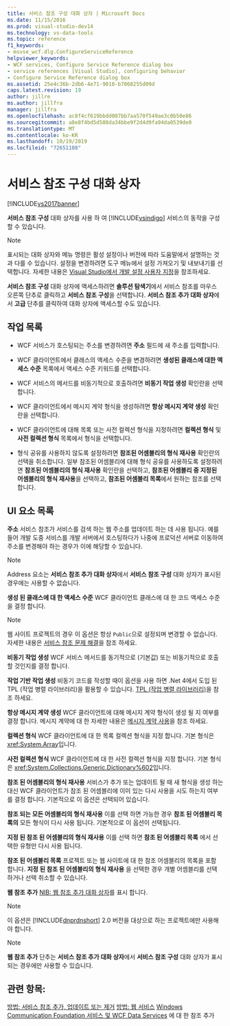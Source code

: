 ```yaml
---
title: 서비스 참조 구성 대화 상자 | Microsoft Docs
ms.date: 11/15/2016
ms.prod: visual-studio-dev14
ms.technology: vs-data-tools
ms.topic: reference
f1_keywords:
- msvse_wcf.dlg.ConfigureServiceReference
helpviewer_keywords:
- WCF services, Configure Service Reference dialog box
- service references [Visual Studio], configuring behavior
- Configure Service Reference dialog box
ms.assetid: 25e4c36b-2db6-4e71-9010-b7068255d09d
caps.latest.revision: 19
author: jillre
ms.author: jillfra
manager: jillfra
ms.openlocfilehash: ac8f4cf619bbdd007bb7aa570f549ae3c0b50e86
ms.sourcegitcommit: a8e8f4bd5d508da34bbe9f2d4d9fa94da0539de0
ms.translationtype: MT
ms.contentlocale: ko-KR
ms.lasthandoff: 10/19/2019
ms.locfileid: "72651108"
---
```

# <a name="configure-service-reference-dialog-box"></a>서비스 참조 구성 대화 상자
[!INCLUDE[vs2017banner](../includes/vs2017banner.md)]

**서비스 참조 구성** 대화 상자를 사용 하 여 [!INCLUDE[vsindigo](../includes/vsindigo-md.md)] 서비스의 동작을 구성할 수 있습니다.

> [!NOTE]
> 표시되는 대화 상자와 메뉴 명령은 활성 설정이나 버전에 따라 도움말에서 설명하는 것과 다를 수 있습니다. 설정을 변경하려면 도구 메뉴에서 설정 가져오기 및 내보내기를 선택합니다. 자세한 내용은 [Visual Studio에서 개발 설정 사용자 지정](https://msdn.microsoft.com/22c4debb-4e31-47a8-8f19-16f328d7dcd3)을 참조하세요.

 **서비스 참조 구성** 대화 상자에 액세스하려면 **솔루션 탐색기**에서 서비스 참조를 마우스 오른쪽 단추로 클릭하고 **서비스 참조 구성**을 선택합니다. **서비스 참조 추가 대화 상자**에서 **고급** 단추를 클릭하여 대화 상자에 액세스할 수도 있습니다.

## <a name="task-list"></a>작업 목록

- WCF 서비스가 호스팅되는 주소를 변경하려면 **주소** 필드에 새 주소를 입력합니다.

- WCF 클라이언트에서 클래스의 액세스 수준을 변경하려면 **생성된 클래스에 대한 액세스 수준** 목록에서 액세스 수준 키워드를 선택합니다.

- WCF 서비스의 메서드를 비동기적으로 호출하려면 **비동기 작업 생성** 확인란을 선택합니다.

- WCF 클라이언트에서 메시지 계약 형식을 생성하려면 **항상 메시지 계약 생성** 확인란을 선택합니다.

- WCF 클라이언트에 대해 목록 또는 사전 컬렉션 형식을 지정하려면 **컬렉션 형식** 및 **사전 컬렉션 형식** 목록에서 형식을 선택합니다.

- 형식 공유를 사용하지 않도록 설정하려면 **참조된 어셈블리의 형식 재사용** 확인란의 선택을 취소합니다. 일부 참조된 어셈블리에 대해 형식 공유를 사용하도록 설정하려면 **참조된 어셈블리의 형식 재사용** 확인란을 선택하고, **참조된 어셈블리 중 지정된 어셈블리의 형식 재사용**을 선택하고, **참조된 어셈블리 목록**에서 원하는 참조를 선택합니다.

## <a name="uielement-list"></a>UI 요소 목록
 **주소** 서비스 참조가 서비스를 검색 하는 웹 주소를 업데이트 하는 데 사용 됩니다. 예를 들어 개발 도중 서비스를 개발 서버에서 호스팅하다가 나중에 프로덕션 서버로 이동하여 주소를 변경해야 하는 경우가 이에 해당할 수 있습니다.

> [!NOTE]
> Address 요소는 **서비스 참조 추가 대화 상자**에서 **서비스 참조 구성** 대화 상자가 표시된 경우에는 사용할 수 없습니다.

 **생성 된 클래스에 대 한 액세스 수준** WCF 클라이언트 클래스에 대 한 코드 액세스 수준을 결정 합니다.

> [!NOTE]
> 웹 사이트 프로젝트의 경우 이 옵션은 항상 `Public`으로 설정되며 변경할 수 없습니다. 자세한 내용은 [서비스 참조 문제 해결](../data-tools/troubleshooting-service-references.md)을 참조 하세요.

 **비동기 작업 생성** WCF 서비스 메서드를 동기적으로 (기본값) 또는 비동기적으로 호출할 것인지를 결정 합니다.

 **작업 기반 작업 생성** 비동기 코드를 작성할 때이 옵션을 사용 하면 .Net 4에서 도입 된 TPL (작업 병렬 라이브러리)을 활용할 수 있습니다. [TPL (작업 병렬 라이브러리)](https://msdn.microsoft.com/library/dd460717.aspx)을 참조 하세요.

 **항상 메시지 계약 생성** WCF 클라이언트에 대해 메시지 계약 형식이 생성 될 지 여부를 결정 합니다. 메시지 계약에 대 한 자세한 내용은 [메시지 계약 사용](https://msdn.microsoft.com/library/1e19c64a-ae84-4c2f-9155-91c54a77c249)을 참조 하세요.

 **컬렉션 형식** WCF 클라이언트에 대 한 목록 컬렉션 형식을 지정 합니다. 기본 형식은 <xref:System.Array>입니다.

 **사전 컬렉션 형식** WCF 클라이언트에 대 한 사전 컬렉션 형식을 지정 합니다. 기본 형식은 <xref:System.Collections.Generic.Dictionary%602>입니다.

 **참조 된 어셈블리의 형식 재사용** 서비스가 추가 또는 업데이트 될 때 새 형식을 생성 하는 대신 WCF 클라이언트가 참조 된 어셈블리에 이미 있는 다시 사용을 시도 하는지 여부를 결정 합니다. 기본적으로 이 옵션은 선택되어 있습니다.

 **참조 되는 모든 어셈블리의 형식 재사용** 이를 선택 하면 가능한 경우 **참조 된 어셈블리 목록의** 모든 형식이 다시 사용 됩니다. 기본적으로 이 옵션이 선택됩니다.

 **지정 된 참조 된 어셈블리의 형식 재사용** 이를 선택 하면 **참조 된 어셈블리 목록** 에서 선택한 유형만 다시 사용 됩니다.

 **참조 된 어셈블리 목록** 프로젝트 또는 웹 사이트에 대 한 참조 어셈블리의 목록을 포함 합니다. **지정 된 참조 된 어셈블리의 형식 재사용** 을 선택한 경우 개별 어셈블리를 선택 하거나 선택 취소할 수 있습니다.

 **웹 참조 추가** [NIB: 웹 참조 추가 대화 상자](https://msdn.microsoft.com/bdf05776-c591-40af-bfd7-e1e2aa1e87b5)를 표시 합니다.

> [!NOTE]
> 이 옵션은 [!INCLUDE[dnprdnshort](../includes/dnprdnshort-md.md)] 2.0 버전을 대상으로 하는 프로젝트에만 사용해야 합니다.

> [!NOTE]
> **웹 참조 추가** 단추는 **서비스 참조 추가 대화 상자**에서 **서비스 참조 구성** 대화 상자가 표시 되는 경우에만 사용할 수 있습니다.

## <a name="see-also"></a>관련 항목:
 [방법: 서비스 참조 추가, 업데이트 또는 제거](https://msdn.microsoft.com/library/cacc14bd-4455-4a44-be78-d2ac16113dd9) [방법: 웹 서비스](https://msdn.microsoft.com/library/952e49a1-567e-4a74-8cd7-f2e7b62c3168) [Windows Communication Foundation 서비스 및 WCF Data Services](../data-tools/configure-service-reference-dialog-box.md) 에 대 한 참조 추가

